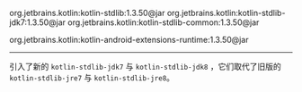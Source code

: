 org.jetbrains.kotlin:kotlin-stdlib:1.3.50@jar
org.jetbrains.kotlin:kotlin-stdlib-jdk7:1.3.50@jar
org.jetbrains.kotlin:kotlin-stdlib-common:1.3.50@jar


org.jetbrains.kotlin:kotlin-android-extensions-runtime:1.3.50@jar


---


引入了新的 `kotlin-stdlib-jdk7` 与 `kotlin-stdlib-jdk8` ，它们取代了旧版的 `kotlin-stdlib-jre7` 与 `kotlin-stdlib-jre8`。

